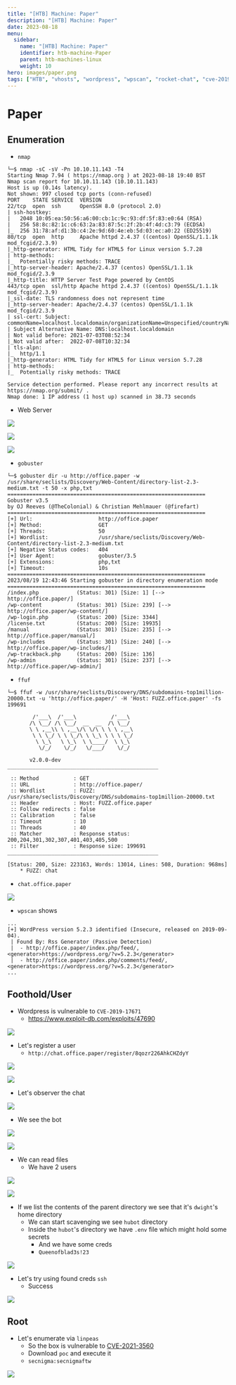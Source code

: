 ```yaml
---
title: "[HTB] Machine: Paper"
description: "[HTB] Machine: Paper"
date: 2023-08-18
menu:
  sidebar:
    name: "[HTB] Machine: Paper"
    identifier: htb-machine-Paper
    parent: htb-machines-linux
    weight: 10
hero: images/paper.png
tags: ["HTB", "vhosts", "wordpress", "wpscan", "rocket-chat", "cve-2019-17671", "directory-traversal", "linpeas", "cve-2021-3560"]
---
```


# Paper
## Enumeration
- `nmap`
```
└─$ nmap -sC -sV -Pn 10.10.11.143 -T4 
Starting Nmap 7.94 ( https://nmap.org ) at 2023-08-18 19:40 BST
Nmap scan report for 10.10.11.143 (10.10.11.143)
Host is up (0.14s latency).
Not shown: 997 closed tcp ports (conn-refused)
PORT    STATE SERVICE  VERSION
22/tcp  open  ssh      OpenSSH 8.0 (protocol 2.0)
| ssh-hostkey: 
|   2048 10:05:ea:50:56:a6:00:cb:1c:9c:93:df:5f:83:e0:64 (RSA)
|   256 58:8c:82:1c:c6:63:2a:83:87:5c:2f:2b:4f:4d:c3:79 (ECDSA)
|_  256 31:78:af:d1:3b:c4:2e:9d:60:4e:eb:5d:03:ec:a0:22 (ED25519)
80/tcp  open  http     Apache httpd 2.4.37 ((centos) OpenSSL/1.1.1k mod_fcgid/2.3.9)
|_http-generator: HTML Tidy for HTML5 for Linux version 5.7.28
| http-methods: 
|_  Potentially risky methods: TRACE
|_http-server-header: Apache/2.4.37 (centos) OpenSSL/1.1.1k mod_fcgid/2.3.9
|_http-title: HTTP Server Test Page powered by CentOS
443/tcp open  ssl/http Apache httpd 2.4.37 ((centos) OpenSSL/1.1.1k mod_fcgid/2.3.9)
|_ssl-date: TLS randomness does not represent time
|_http-server-header: Apache/2.4.37 (centos) OpenSSL/1.1.1k mod_fcgid/2.3.9
| ssl-cert: Subject: commonName=localhost.localdomain/organizationName=Unspecified/countryName=US
| Subject Alternative Name: DNS:localhost.localdomain
| Not valid before: 2021-07-03T08:52:34
|_Not valid after:  2022-07-08T10:32:34
| tls-alpn: 
|_  http/1.1
|_http-generator: HTML Tidy for HTML5 for Linux version 5.7.28
| http-methods: 
|_  Potentially risky methods: TRACE

Service detection performed. Please report any incorrect results at https://nmap.org/submit/ .
Nmap done: 1 IP address (1 host up) scanned in 38.73 seconds

```
- Web Server

![](./images/1.png)

![](./images/2.png)

![](./images/3.png)

- `gobuster`
```
└─$ gobuster dir -u http://office.paper -w /usr/share/seclists/Discovery/Web-Content/directory-list-2.3-medium.txt -t 50 -x php,txt
===============================================================
Gobuster v3.5
by OJ Reeves (@TheColonial) & Christian Mehlmauer (@firefart)
===============================================================
[+] Url:                     http://office.paper
[+] Method:                  GET
[+] Threads:                 50
[+] Wordlist:                /usr/share/seclists/Discovery/Web-Content/directory-list-2.3-medium.txt
[+] Negative Status codes:   404
[+] User Agent:              gobuster/3.5
[+] Extensions:              php,txt
[+] Timeout:                 10s
===============================================================
2023/08/19 12:43:46 Starting gobuster in directory enumeration mode
===============================================================
/index.php            (Status: 301) [Size: 1] [--> http://office.paper/]
/wp-content           (Status: 301) [Size: 239] [--> http://office.paper/wp-content/]
/wp-login.php         (Status: 200) [Size: 3344]
/license.txt          (Status: 200) [Size: 19935]
/manual               (Status: 301) [Size: 235] [--> http://office.paper/manual/]
/wp-includes          (Status: 301) [Size: 240] [--> http://office.paper/wp-includes/]
/wp-trackback.php     (Status: 200) [Size: 136]
/wp-admin             (Status: 301) [Size: 237] [--> http://office.paper/wp-admin/]
```
- `ffuf`
```
└─$ ffuf -w /usr/share/seclists/Discovery/DNS/subdomains-top1million-20000.txt -u 'http://office.paper/' -H 'Host: FUZZ.office.paper' -fs 199691

        /'___\  /'___\           /'___\       
       /\ \__/ /\ \__/  __  __  /\ \__/       
       \ \ ,__\\ \ ,__\/\ \/\ \ \ \ ,__\      
        \ \ \_/ \ \ \_/\ \ \_\ \ \ \ \_/      
         \ \_\   \ \_\  \ \____/  \ \_\       
          \/_/    \/_/   \/___/    \/_/       

       v2.0.0-dev
________________________________________________

 :: Method           : GET
 :: URL              : http://office.paper/
 :: Wordlist         : FUZZ: /usr/share/seclists/Discovery/DNS/subdomains-top1million-20000.txt
 :: Header           : Host: FUZZ.office.paper
 :: Follow redirects : false
 :: Calibration      : false
 :: Timeout          : 10
 :: Threads          : 40
 :: Matcher          : Response status: 200,204,301,302,307,401,403,405,500
 :: Filter           : Response size: 199691
________________________________________________

[Status: 200, Size: 223163, Words: 13014, Lines: 508, Duration: 968ms]
    * FUZZ: chat
```
- `chat.office.paper`

![](./images/4.png)

- `wpscan` shows
```
...
[+] WordPress version 5.2.3 identified (Insecure, released on 2019-09-04).
 | Found By: Rss Generator (Passive Detection)
 |  - http://office.paper/index.php/feed/, <generator>https://wordpress.org/?v=5.2.3</generator>
 |  - http://office.paper/index.php/comments/feed/, <generator>https://wordpress.org/?v=5.2.3</generator>
...
```
## Foothold/User
- Wordpress is vulnerable to `CVE-2019-17671`
  - https://www.exploit-db.com/exploits/47690

![](./images/5.png)

- Let's register a user
  - `http://chat.office.paper/register/8qozr226AhkCHZdyY`

![](./images/6.png)

![](./images/7.png)

- Let's observer the chat

![](./images/8.png)

- We see the bot

![](./images/9.png)

![](./images/10.png)

- We can read files
  - We have 2 users

![](./images/11.png)

![](./images/12.png)

- If we list the contents of the parent directory we see that it's `dwight`'s home directory
  - We can start scavenging we see `hubot` directory
  - Inside the `hubot`'s directory we have `.env` file which might hold some secrets
    - And we have some creds
    - `Queenofblad3s!23`

![](./images/13.png)

- Let's try using found creds `ssh`
  - Success

![](./images/14.png)

## Root
- Let's enumerate via `linpeas`
  - So the box is vulnerable to [CVE-2021-3560](https://github.com/secnigma/CVE-2021-3560-Polkit-Privilege-Esclation)
  - Download `poc` and execute it
  - `secnigma:secnigmaftw`

![](./images/15.png)
